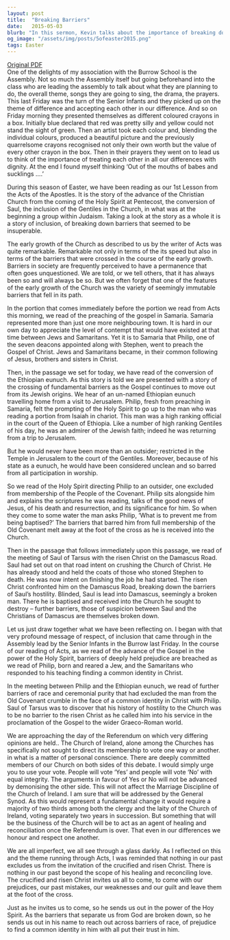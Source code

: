 ```yaml
---
layout: post
title:  "Breaking Barriers"
date:   2015-05-03
blurb: "In this sermon, Kevin talks about the importance of breaking down barriers and accepting each other in our differences. He uses stories from the Bible to illustrate how barriers of race, prejudice, and hostility were broken down through the teachings of Christ. He emphasizes that nothing in our past excludes us from the invitation of the crucified and risen Christ, and encourages us to leave our prejudices and past mistakes at the foot of the cross."
og_image: "/assets/img/posts/5ofeaster2015.png"
tags: Easter
---
```

[Original PDF](/assets/pdf/5ofeaster2015.pdf)    
One of the delights of my association with the Burrow School is the Assembly. Not so much the Assembly itself but going beforehand into the class who are leading the assembly to talk about what they are planning to do, the overall theme, songs they are going to sing, the drama, the prayers. This last Friday was the turn of the Senior Infants and they picked up on the theme of difference and accepting each other in our difference. And so on Friday morning they presented themselves as different coloured crayons in a box. Initially blue declared that red was pretty silly and yellow could not stand the sight of green. Then an artist took each colour and, blending the individual colours, produced a beautiful picture and the previously quarrelsome crayons recognised not only their own worth but the value of every other crayon in the box. Then in their prayers they went on to lead us to think of the importance of treating each other in all our differences with dignity. At the end I found myself thinking ‘Out of the mouths of babes and sucklings ….’

During this season of Easter, we have been reading as our 1st Lesson from the Acts of the Apostles. It is the story of the advance of the Christian Church from the coming of the Holy Spirit at Pentecost, the conversion of Saul, the inclusion of the Gentiles in the Church, in what was at the beginning a group within Judaism. Taking a look at the story as a whole it is a story of inclusion, of breaking down barriers that seemed to be insuperable.

The early growth of the Church as described to us by the writer of Acts was quite remarkable. Remarkable not only in terms of the its speed but also in terms of the barriers that were crossed in the course of the early growth. Barriers in society are frequently perceived to have a permanence that often goes unquestioned. We are told, or we tell others, that it has always been so and will always be so. But we often forget that one of the features of the early growth of the Church was the variety of seemingly immutable barriers that fell in its path.

In the portion that comes immediately before the portion we read from Acts this morning, we read of the preaching of the gospel in Samaria. Samaria represented more than just one more neighbouring town. It is hard in our own day to appreciate the level of contempt that would have existed at that time between Jews and Samaritans. Yet it is to Samaria that Philip, one of the seven deacons appointed along with Stephen, went to preach the Gospel of Christ. Jews and Samaritans became, in their common following of Jesus, brothers and sisters in Christ.

Then, in the passage we set for today, we have read of the conversion of the Ethiopian eunuch. As this story is told we are presented with a story of the crossing of fundamental barriers as the Gospel continues to move out from its Jewish origins. We hear of an un-named Ethiopian eunuch travelling home from a visit to Jerusalem. Philip, fresh from preaching in Samaria, felt the prompting of the Holy Spirit to go up to the man who was reading a portion from Isaiah in chariot. This man was a high ranking official in the court of the Queen of Ethiopia. Like a number of high ranking Gentiles of his day, he was an admirer of the Jewish faith; indeed he was returning from a trip to Jerusalem.

But he would never have been more than an outsider; restricted in the Temple in Jerusalem to the court of the Gentiles. Moreover, because of his state as a eunuch, he would have been considered unclean and so barred from all participation in worship.

So we read of the Holy Spirit directing Philip to an outsider, one excluded from membership of the People of the Covenant. Philip sits alongside him and explains the scriptures he was reading, talks of the good news of Jesus, of his death and resurrection, and its significance for him. So when they come to some water the man asks Philip, ‘What is to prevent me from being baptised?’ The barriers that barred him from full membership of the Old Covenant melt away at the foot of the cross as he is received into the Church.

Then in the passage that follows immediately upon this passage, we read of the meeting of Saul of Tarsus with the risen Christ on the Damascus Road. Saul had set out on that road intent on crushing the Church of Christ. He has already stood and held the coats of those who stoned Stephen to death. He was now intent on finishing the job he had started. The risen Christ confronted him on the Damascus Road, breaking down the barriers of Saul’s hostility. Blinded, Saul is lead into Damascus, seemingly a broken man. There he is baptised and received into the Church he sought to destroy – further barriers, those of suspicion between Saul and the Christians of Damascus are themselves broken down.

Let us just draw together what we have been reflecting on. I began with that very profound message of respect, of inclusion that came through in the Assembly lead by the Senior Infants in the Burrow last Friday. In the course of our reading of Acts, as we read of the advance of the Gospel in the power of the Holy Spirit, barriers of deeply held prejudice are breached as we read of Philip, born and reared a Jew, and the Samaritans who responded to his teaching finding a common identity in Christ.

In the meeting between Philip and the Ethiopian eunuch, we read of further barriers of race and ceremonial purity that had excluded the man from the Old Covenant crumble in the face of a common identity in Christ with Philip. Saul of Tarsus was to discover that his history of hostility to the Church was to be no barrier to the risen Christ as he called him into his service in the proclamation of the Gospel to the wider Graeco-Roman world.

We are approaching the day of the Referendum on which very differing opinions are held.. The Church of Ireland, alone among the Churches has specifically not sought to direct its membership to vote one way or another. in what is a matter of personal conscience. There are deeply committed members of our Church on both sides of this debate. I would simply urge you to use your vote. People will vote ‘Yes’ and people will vote ‘No’ with equal integrity. The arguments in favour of Yes or No will not be advanced by demonising the other side. This will not affect the Marriage Discipline of the Church of Ireland. I am sure that will be addressed by the General Synod. As this would represent a fundamental change it would require a majority of two thirds among both the clergy and the laity of the Church of Ireland, voting separately two years in succession. But something that will be the business of the Church will be to act as an agent of healing and reconciliation once the Referendum is over. That even in our differences we honour and respect one another.

We are all imperfect, we all see through a glass darkly. As I reflected on this and the theme running through Acts, I was reminded that nothing in our past excludes us from the invitation of the crucified and risen Christ. There is nothing in our past beyond the scope of his healing and reconciling love. The crucified and risen Christ invites us all to come, to come with our prejudices, our past mistakes, our weaknesses and our guilt and leave them at the foot of the cross.

Just as he invites us to come, so he sends us out in the power of the Hoy Spirit. As the barriers that separate us from God are broken down, so he sends us out in his name to reach out across barriers of race, of prejudice to find a common identity in him with all put their trust in him.
